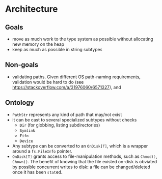 # Architecture

## Goals
- move as much work to the type system as possible without allocating new memory on the heap
- keep as much as possible in string subtypes


## Non-goals
- validating paths. Given different OS path-naming requirements, validation would be hard to do (see https://stackoverflow.com/a/31976060/6571327), and


## Ontology

- `PathStr` represents any kind of path that may/not exist
- it can be cast to several specialized subtypes without checks
  - `Dir` (for globbing, listing subdirectories)
  - `Symlink`
  - `Fifo`
  - `Device`
- Any subtype can be converted to an `OnDisk[T]`, which is a wrapper around a `fs.FileInfo` pointer.
- `OnDisk[T]` grants access to file-manipulation methods, such as `Chmod()`, `Chown()`. The benefit of knowing that the file existed on-disk is obviated by possible concurrent writes to disk: a file can be changed/deleted once it has been `stat`ed.

<!--
I considered adding some sort of Absolute[P] type, but discarded the idea
since the determinant is the first letter of the underlying PathStr.
-->
